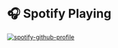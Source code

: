 # 🎧 Spotify Playing
[![spotify-github-profile](https://spotify-github-profile.vercel.app/api/view?uid=ynmfshkraujvifvnbwrvr9pn3&cover_image=true&theme=compact)](https://github.com/kittinan/spotify-github-profile)
